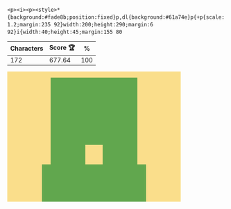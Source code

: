 `<p><i><p><style>*{background:#fade8b;position:fixed}p,dl{background:#61a74e}p{+p{scale:1.2;margin:235 92}width:200;height:290;margin:6 92}i{width:40;height:45;margin:155 80`

| Characters | Score 🏆 | %   |
| ---------- | -------- | --- |
| 172        | 677.64   | 100 |

![](/2025/Feb2025/15/20250215.png)
